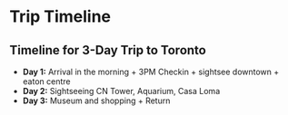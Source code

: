 # Trip Timeline

## Timeline for 3-Day Trip to Toronto

- **Day 1:** Arrival in the morning + 3PM Checkin + sightsee downtown + eaton centre
- **Day 2:** Sightseeing CN Tower, Aquarium, Casa Loma
- **Day 3:** Museum and shopping + Return 

